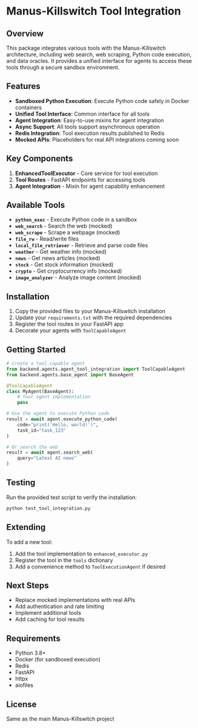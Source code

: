 # Manus-Killswitch Tool Integration

## Overview

This package integrates various tools with the Manus-Killswitch architecture, including web search, web scraping, Python code execution, and data oracles. It provides a unified interface for agents to access these tools through a secure sandbox environment.

## Features

- **Sandboxed Python Execution**: Execute Python code safely in Docker containers
- **Unified Tool Interface**: Common interface for all tools
- **Agent Integration**: Easy-to-use mixins for agent integration
- **Async Support**: All tools support asynchronous operation
- **Redis Integration**: Tool execution results published to Redis
- **Mocked APIs**: Placeholders for real API integrations coming soon

## Key Components

1. **EnhancedToolExecutor** - Core service for tool execution
2. **Tool Routes** - FastAPI endpoints for accessing tools
3. **Agent Integration** - Mixin for agent capability enhancement

## Available Tools

- **`python_exec`** - Execute Python code in a sandbox
- **`web_search`** - Search the web (mocked)
- **`web_scrape`** - Scrape a webpage (mocked)
- **`file_rw`** - Read/write files
- **`local_file_retriever`** - Retrieve and parse code files
- **`weather`** - Get weather info (mocked)
- **`news`** - Get news articles (mocked)
- **`stock`** - Get stock information (mocked)
- **`crypto`** - Get cryptocurrency info (mocked)
- **`image_analyzer`** - Analyze image content (mocked)

## Installation

1. Copy the provided files to your Manus-Killswitch installation
2. Update your `requirements.txt` with the required dependencies
3. Register the tool routes in your FastAPI app
4. Decorate your agents with `ToolCapableAgent`

## Getting Started

```python
# Create a tool-capable agent
from backend.agents.agent_tool_integration import ToolCapableAgent
from backend.agents.base_agent import BaseAgent

@ToolCapableAgent
class MyAgent(BaseAgent):
    # Your agent implementation
    pass

# Use the agent to execute Python code
result = await agent.execute_python_code(
    code="print('Hello, world!')",
    task_id="task_123"
)

# Or search the web
result = await agent.search_web(
    query="Latest AI news"
)
```

## Testing

Run the provided test script to verify the installation:

```bash
python test_tool_integration.py
```

## Extending

To add a new tool:

1. Add the tool implementation to `enhanced_executor.py`
2. Register the tool in the `tools` dictionary
3. Add a convenience method to `ToolExecutionAgent` if desired

## Next Steps

- Replace mocked implementations with real APIs
- Add authentication and rate limiting
- Implement additional tools
- Add caching for tool results

## Requirements

- Python 3.8+
- Docker (for sandboxed execution)
- Redis
- FastAPI
- httpx
- aiofiles

## License

Same as the main Manus-Killswitch project